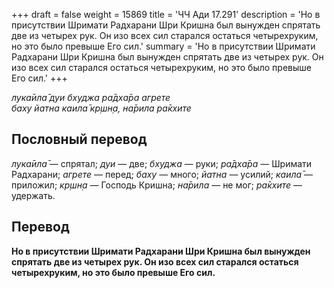 +++
draft = false
weight = 15869
title = 'ЧЧ Ади 17.291'
description = 'Но в присутствии Шримати Радхарани Шри Кришна был вынужден спрятать две из четырех рук. Он изо всех сил старался остаться четырехруким, но это было превыше Его сил.'
summary = 'Но в присутствии Шримати Радхарани Шри Кришна был вынужден спрятать две из четырех рук. Он изо всех сил старался остаться четырехруким, но это было превыше Его сил.'
+++

_лука̄ила̄ дуи бхуджа ра̄дха̄ра агрете  
баху йатна каила̄ кр̣шн̣а, на̄рила ра̄кхите_

## Пословный перевод

_лука̄ила̄_ — спрятал; _дуи_ — две; _бхуджа_ — руки; _ра̄дха̄ра_ — Шримати Радхарани; _агрете_ — перед; _баху_ — много; _йатна_ — усилий; _каила̄_ — приложил; _кр̣шн̣а_ — Господь Кришна; _на̄рила_ — не мог; _ра̄кхите_ — удержать.

## Перевод

**Но в присутствии Шримати Радхарани Шри Кришна был вынужден спрятать две из четырех рук. Он изо всех сил старался остаться четырехруким, но это было превыше Его сил.**
